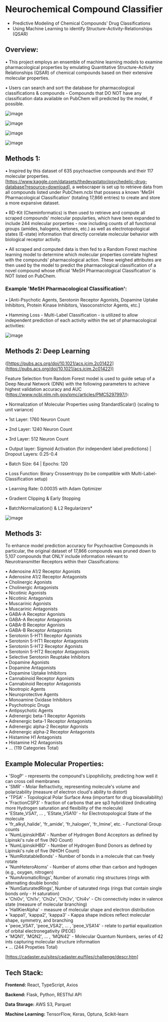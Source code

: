 # Neurochemical Compound Classifier
- Predictive Modeling of Chemical Compounds' Drug Classifications
- Using Machine Learning to identify Structure-Activity-Relationships (QSAR)

## Overview: 

• This project employs an ensemble of machine learning models to examine pharmacological properties by emulating Quantitative Structure-Activity Relationships (QSAR) of chemical compounds based on their extensive molecular properties. 

• Users can search and sort the database for pharmacological classifications & compounds - Compounds that DO NOT have any classification data available on PubChem will predicted by the model, if possible. 


![image](https://github.com/user-attachments/assets/3792cedb-e24c-43db-8b43-d42e24049459)

![image](https://github.com/user-attachments/assets/4658cd73-f9e4-43e6-a2d0-feae73471db9)

![image](https://github.com/user-attachments/assets/33332207-f3d2-4048-9620-31d982d3de61)

![image](https://github.com/user-attachments/assets/ecb1c8cc-8aac-44f6-9948-90d5415854d6)


## Methods 1:

• Inspired by this dataset of 635 psychoactive compounds and their 117 molecular properties. 
[https://www.kaggle.com/datasets/thedevastator/psychedelic-drug-database?resource=download], 
a webscraper is set up to retrieve data from all compounds listed under PubChem.ncbi that possess a known 'MeSH Pharmacological Classification' (totaling 17,866 entries) to create and store a more expansive dataset.

• RD-Kit (Cheminformatics) is then used to retrieve and compute all scraped compounds' molecular popularties, which have been expanded to include 244 molecular porperties - now including counts of all functional groups (amides, halogens, ketones, etc.) as well as electrotopological states (E-state) information that directly correlate molecular behavior with biological receptor activity.

• All scraped and computed data is then fed to a Random Forest machine learning model to determine which molecular properties correlate highest with the compounds' pharmacological action. These weighed attributes are then used by the model to predict the pharmacological classification of a novel compound whose official 'MeSH Pharmacological Classification' is NOT listed on PubChem. 


### Example 'MeSH Pharmacological Classification':

• [Anti-Psychotic Agents, Serotonin Receptor Agonists, Dopamine Uptake Inhibitors, Protein Kinase Inhibitors, Vasoconstrictor Agents, etc.]

• Hamming Loss - Multi-Label Classification - is utilized to allow independent prediction of each activity within the set of pharmacological activities:

![image](https://github.com/user-attachments/assets/5289915e-480f-4cd7-8765-6997cde6edeb)



## Methods 2: Deep Learning

([https://pubs.acs.org/doi/10.1021/acs.jcim.2c01422](https://pubs.acs.org/doi/10.1021/acs.jcim.2c01422)) <br>

Feature Selection from Random Forest model is used to guide setup of a Deep Neural Network (DNN) with the following parameters to achieve highest validation accuracy and AUC (https://www.ncbi.nlm.nih.gov/pmc/articles/PMC5297997/):


• Normalization of Molecular Properties using StandardScalar() (scaling to unit variance) 

• 1st Layer: 1760 Neuron Count

• 2nd Layer: 1240 Neuron Count

• 3rd Layer: 512 Neuron Count

• Output layer: Sigmoid Activation (for independent label predictions)  |  Dropout Layers: 0.25-0.4 

• Batch Size: 64  |  Epochs: 120

• Loss Function: Binary Crossentropy (to be compatible with Multi-Label-Classification setup)

• Learning Rate: 0.00035 with Adam Optimizer 

• Gradient Clipping & Early Stopping 

• BatchNormalization() & L2 Regularizers*

![image](https://github.com/user-attachments/assets/38c7c6ba-6d76-4152-a24e-d227fc59c10b)


## Methods 3:

To enhance model prediction accuracy for Psychoactive Compounds in particular, the original dataset of 17,866 compounds was pruned down to 5,107 compounds that ONLY include information relevant to Neurotransmitter Receptors within their Classifications: 

• Adenosine A1/2 Receptor Agonists<br>
• Adenosine A1/2 Receptor Antagonists<br>
• Cholinergic Agonists<br>
• Cholinergic Antagonists<br>
• Nicotinic Agonists<br>
• Nicotinic Antagonists<br>
• Muscarinic Agonists<br>
• Muscarinic Antagonists<br>
• GABA-A Receptor Agonists<br>
• GABA-A Receptor Antagonists<br>
• GABA-B Receptor Agonists<br>
• GABA-B Receptor Antagonists<br>
• Serotonin 5-HT1 Receptor Agonists<br>
• Serotonin 5-HT1 Receptor Antagonists<br>
• Serotonin 5-HT2 Receptor Agonists<br>
• Serotonin 5-HT2 Receptor Antagonists<br>
• Selective Serotonin Reuptake Inhibitors<br>
• Dopamine Agonists<br>
• Dopamine Antagonists<br>
• Dopamine Uptake Inhibitors<br>
• Cannabinoid Receptor Agonists<br>
• Cannabinoid Receptor Antagonists<br>
• Nootropic Agents<br>
• Neuroprotective Agents<br>
• Monoamine Oxidase Inhibitors<br>
• Psychotropic Drugs<br>
• Antipsychotic Agents<br>
• Adrenergic beta-1 Receptor Agonists<br>
• Adrenergic beta-1 Receptor Antagonists<br>
• Adrenergic alpha-2 Receptor Agonists<br>
• Adrenergic alpha-2 Receptor Antagonists<br>
• Histamine H1 Antagonists<br>
• Histamine H2 Antagonists<br>
• ... (119 Categories Total)


## Example Molecular Properties:

• 'SlogP' - represents the compound's Lipophilicity, predicting how well it can cross cell membranes<br>
• 'SMR' - Molar Refractivity, representing molecule's volume and polarizability (measure of electron cloud's ability to distort)<br>
• 'TPSA' - Topological Polar Surface Area  (important for drug bioavailability)<br>
• 'FractionCSP3' - fraction of carbons that are sp3 hybridized (indicating more Hydrogen saturation and flexibility of the molecule)<br>
• 'EState_VSA1', ... , 'EState_VSA10' - for Electrotopological State of the molecule<br>
• 'fr_alkyl_halide', 'fr_amide', 'fr_halogen', 'fr_Imine', etc. - Functional Group counts<br>
• 'NumLipinskiHBA' - Number of Hydrogen Bond Acceptors as defined by Lipinski's rule of five (NO Count)<br>
• 'NumLipinskiHBD' - Number of Hydrogen Bond Donors as defined by Lipinski's rule of five (NHOH Count)<br>
• 'NumRotatableBonds' - Number of bonds in a molecule that can freely rotate<br>
• 'NumHeteroAtoms' - Number of atoms other than carbon and hydrogen (e.g., oxygen, nitrogen)<br>
• 'NumAromaticRings', Number of aromatic ring structures (rings with alternating double bonds)<br>
• 'NumSaturatedRings', Number of saturated rings (rings that contain single bonds only - H saturation)<br>
• 'Chi0v', 'Chi1v', 'Chi2v', 'Chi3v', 'Chi4v' - Chi connectivity index in valence state (measure of molecular branching)<br>
• 'HallKierAlpha' - measure of molecular shape and electron distribution<br>
• 'kappa1', 'kappa2', 'kappa3' -  Kappa shape indices reflect molecular shape, symmetry, and branching<br>
• 'peoe_VSA1', 'peoe_VSA2', ... , 'peoe_VSA14' - relate to partial equalization of orbital electronegativity (PEOE)<br>
• 'MQN1', 'MQN2', ... , 'MQN42' - Molecular Quantum Numbers, series of 42 ints capturing molecular structure information<br>
• ... (244 Propeties Total)

[https://cadaster.eu/sites/cadaster.eu/files/challenge/descr.htm]

## Tech Stack:

**Frontend:** React, TypeScript,  Axios

**Backend:** Flask, Python, RESTful API

**Data Storage:** AWS S3, Parquet

**Machine Learning:** TensorFlow, Keras, Optuna, Scikit-learn

